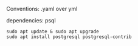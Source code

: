 Conventions:
.yaml over yml

dependencies:
psql
```shell
sudo apt update & sudo apt upgrade
sudo apt install postgresql postgresql-contrib
```

